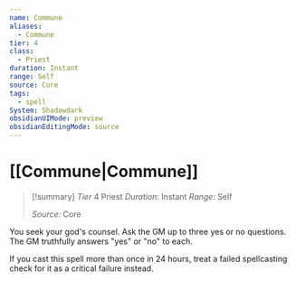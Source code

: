 ```yaml
---
name: Commune
aliases:
  - Commune
tier: 4
class:
  - Priest
duration: Instant
range: Self
source: Core
tags:
  - spell
System: Shadowdark
obsidianUIMode: preview
obsidianEditingMode: source
---
```

# [[Commune|Commune]]

>[!summary]
> *Tier* 4
> Priest
> *Duration*: Instant
> *Range*: Self
> 
> *Source:* Core

You seek your god's counsel.  Ask the GM up to three yes or  no questions. The GM truthfully  answers "yes" or "no" to each.  

If you cast this spell more than  once in 24 hours, treat a failed  spellcasting check for it as a  critical failure instead.


